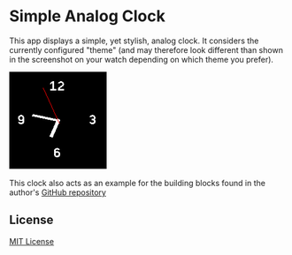 # Simple Analog Clock #

This app displays a simple, yet stylish, analog clock. It considers the
currently configured "theme" (and may therefore look different than shown in
the screenshot on your watch depending on which theme you prefer).

![](app-screenshot.png)

This clock also acts as an example for the building blocks found in the author's
[GitHub repository](https://github.com/rozek/banglejs-2-activities)

## License ##

[MIT License](LICENSE)
